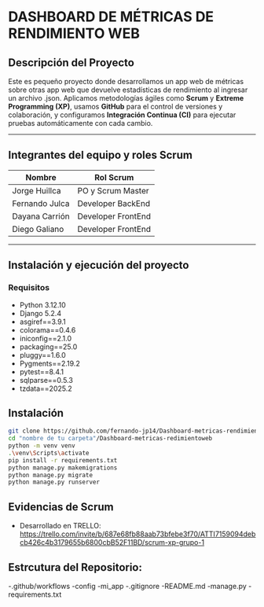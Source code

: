 # DASHBOARD DE MÉTRICAS DE RENDIMIENTO WEB

## Descripción del Proyecto

Este es pequeño proyecto donde desarrollamos un app web de métricas sobre otras app web que devuelve estadísticas de rendimiento al ingresar un archivo .json. Aplicamos metodologías ágiles como **Scrum** y **Extreme Programming (XP)**, usamos **GitHub** para el control de versiones y colaboración, y configuramos **Integración Continua (CI)** para ejecutar pruebas automáticamente con cada cambio.

---

## Integrantes del equipo y roles Scrum

| Nombre            |    Rol Scrum               |
|-------------------|  --------------------------|
| Jorge Huillca     |   PO y Scrum Master        |
| Fernando Julca    |   Developer BackEnd        |
| Dayana Carrión    |   Developer FrontEnd       |
| Diego Galiano     | Developer FrontEnd         |

---

## Instalación y ejecución del proyecto

  ### Requisitos
  - Python 3.12.10
  - Django 5.2.4
  - asgiref==3.9.1
  - colorama==0.4.6
  - iniconfig==2.1.0
  - packaging==25.0
  - pluggy==1.6.0
  - Pygments==2.19.2
  - pytest==8.4.1
  - sqlparse==0.5.3
  - tzdata==2025.2


  ## Instalación
  ```bash
  git clone https://github.com/fernando-jp14/Dashboard-metricas-rendimientoweb.git
  cd "nombre de tu carpeta"/Dashboard-metricas-redimientoweb
  python -m venv venv
  .\venv\Scripts\activate
  pip install -r requirements.txt
  python manage.py makemigrations
  python manage.py migrate
  python manage.py runserver
  ```
## Evidencias de Scrum
- Desarrollado en TRELLO:
https://trello.com/invite/b/687e68fb88aab73bfebe3f70/ATTI7159094debcb426c4b3179655b6800cbB52F11BD/scrum-xp-grupo-1

## Estrcutura del Repositorio:

  -.github/workflows
  -config
  -mi_app
  -.gitignore
  -README.md
  -manage.py
  -requirements.txt

